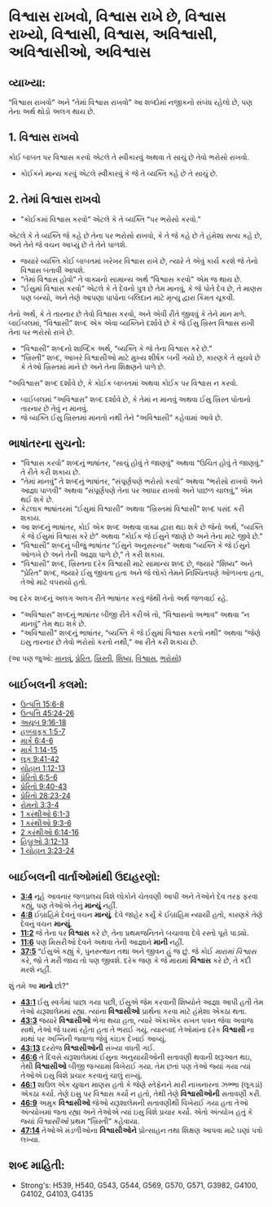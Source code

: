 # વિશ્વાસ રાખવો, વિશ્વાસ રાખે છે, વિશ્વાસ રાખ્યો, વિશ્વાસી, વિશ્વાસ, અવિશ્વાસી, અવિશ્વાસીઓ, અવિશ્વાસ 

## વ્યાખ્યા: 

“વિશ્વાસ રાખવો” અને “તેમાં વિશ્વાસ રાખવો” આ શબ્દોમાં નજીકનો સંબંધ રહેલો છે, પણ તેના અર્થ થોડો અલગ થાય છે.

## 1. વિશ્વાસ રાખવો 

કોઈ બાબત પર વિશ્વાસ કરવો એટલે તે સ્વીકારવું અથવા તે સાચું છે તેવો ભરોસો રાખવો.

* કોઈકને માન્ય કરવું એટલે સ્વીકારવું કે જે તે વ્યક્તિ કહે છે તે સાચું છે.

## 2. તેમાં વિશ્વાસ રાખવો 

* ”કોઈકમાં વિશ્વાસ કરવો” એટલે કે તે વ્યક્તિ “પર ભરોસો કરવો.”

એટલે કે તે વ્યક્તિ જે કહે છે તેના પર ભરોસો રાખવો, કે તે જે કહે છે તે હંમેશા સત્ય કહે છે, અને તેને જે વચન આપ્યું છે તે તેને પાળશે.

* જયારે વ્યક્તિ કોઈ બાબતમાં ખરેખર વિશ્વાસ રાખે છે, ત્યારે તે એવું કાર્ય કરશે જે તેનો વિશ્વાસ બતાવી આપશે.
* “તેમાં વિશ્વાસ હોવો” તે વાક્યનો સામાન્ય અર્થ “વિશ્વાસ કરવો” એમ જ થાય છે.
* “ઈસુમાં વિશ્વાસ કરવો” એટલે કે તે દેવનો પુત્ર છે તેમ માનવું, કે જે પોતે દેવ છે, તે માણસ પણ બન્યો, અને તેણે આપણા પાપોના બલિદાન માટે મૃત્યુ દ્વારા કિંમત ચૂકવી.

તેનો અર્થ, કે તે તારનાર છે તેવો વિશ્વાસ કરવો, અને એવી રીતે જીવવું કે તેને માન મળે.
બાઈબલમાં, “વિશ્વાસી” શબ્દ એક એવા વ્યક્તિને દર્શાવે છે કે જે ઈસુ ખ્રિસ્ત વિશ્વાસ રાખી તેના પર ભરોસો રાખે છે.

* “વિશ્વાસી” શબ્દનો શાબ્દિક અર્થ, “વ્યક્તિ કે જે તેના વિશ્વાસ કરે છે.”
* “ખ્રિસ્તી” શબ્દ, આખરે વિશ્વાસીઓ માટે મુખ્ય શીર્ષક બની ગયો છે, કારણકે તે સૂચવે છે કે તેઓ ખ્રિસ્તમાં માને છે અને તેના શિક્ષણને પાળે છે.

“અવિશ્વાસ” શબ્દ દર્શાવે છે, કે કોઈક બાબતમાં અથવા કોઈક પર વિશ્વાસ ન કરવો.

* બાઈબલમાં “અવિશ્વાસ” શબ્દ દર્શાવે છે, કે તેમાં ન માનવું અથવા ઈસુ ખ્રિસ્ત પોતાનો તારનાર છે તેવું ન માનવું.
* જે વ્યક્તિ ઈસુ ખ્રિસ્તમાં માનતો નથી તેને “અવિશ્વાસી” કહેવામાં આવે છે.

## ભાષાંતરના સુચનો: 

* “વિશ્વાસ કરવો” શબ્દનું ભાષાંતર, “સાચું હોવું તે જાણવું” અથવા “ઉચિત હોવું તે જાણવું.” તે રીતે કરી શકાય છે.
* “તેમાં માનવું” તે શબ્દનું ભાષાંતર, “સંપૂર્ણપણે ભરોસો કરવો” અથવા “ભરોસો રાખવો અને આજ્ઞા પાળવી” અથવા “સંપૂર્ણપણે તેના પર આધાર રાખવો અને પાછળ ચાલવું,” એમ થઈ શકે છે.
* કેટલાક ભાષાંતરમાં “ઈસુમાં વિશ્વાસી” અથવા “ખ્રિસ્તમાં વિશ્વાસી” શબ્દ પસંદ કરી શકાય.
* આ શબ્દનું ભાષાંતર, કોઈ એક શબ્દ અથવા વાક્ય દ્વારા થઇ શકે છે જેનો અર્થ, “વ્યક્તિ કે જે ઈસુમાં વિશ્વાસ કરે છે” અથવા “કોઈક જે ઈસુને જાણે છે અને તેના માટે જીવે છે.”
* “વિશ્વાસી” શબ્દનું બીજું ભાષાંતર “ઈસુને અનુસરનાર” અથવા “વ્યક્તિ કે જે ઈસુને ઓળખે છે અને તેની આજ્ઞા પાળે છે,” તે કરી શકાય.
* “વિશ્વાસી” શબ્દ, ખ્રિસ્તના દરેક વિશ્વાસી માટે સામાન્ય શબ્દ છે, જયારે “શિષ્ય” અને “પ્રેરિત” શબ્દ, જયારે ઈસુ જીવતા હતા અને જે લોકો તેમને નિશ્ચિતપણે ઓળખતા હતા, તેઓ માટે વપરાયો હતો.

આ દરેક શબ્દનું અલગ અલગ રીતે ભાષાંતર કરવું જેથી તેનો અર્થ જળવાઈ રહે.

* “અવિશ્વાસ” શબ્દનું ભાષાંતર બીજી રીતે કરીએ તો, “વિશ્વાસનો અભાવ” અથવા “ન માનવું” તેમ થઇ શકે છે.
* “અવિશ્વાસી” શબ્દનું ભાષાંતર, “વ્યક્તિ કે જે ઈસુમાં વિશ્વાસ કરતો નથી” અથવા “જેણે ઇસુ તારનાર છે તેવો ભરોસો કરતો નથી,” આ રીતે કરી શકાય છે.

(આ પણ જુઓ: [માનવું](../kt/believe.md), [પ્રેરિત](../kt/apostle.md), [ખ્રિસ્તી](../kt/christian.md), [શિષ્ય](../kt/disciple.md), [વિશ્વાસ](../kt/faith.md), [ભરોસો](../kt/trust.md))

## બાઈબલની કલમો: 

* [ઉત્પત્તિ 15:6-8](rc://gu/tn/help/gen/15/06)
* [ઉત્પત્તિ 45:24-26](rc://gu/tn/help/gen/45/24)
* [અયૂબ  9:16-18](rc://gu/tn/help/job/09/16)
* [હબ્બાકૂક  1:5-7](rc://gu/tn/help/hab/01/05)
* [માર્ક  6:4-6](rc://gu/tn/help/mrk/06/04)
* [માર્ક  1:14-15](rc://gu/tn/help/mrk/01/14)
* [લૂક  9:41-42](rc://gu/tn/help/luk/09/41)
* [યોહાન 1:12-13](rc://gu/tn/help/jhn/01/12)
* [પ્રેરિતો 6:5-6](rc://gu/tn/help/act/06/05)
* [પ્રેરિતો 9:40-43](rc://gu/tn/help/act/09/40)
* [પ્રેરિતો 28:23-24](rc://gu/tn/help/act/28/23)
* [રોમનો 3:3-4](rc://gu/tn/help/rom/03/03)
* [1 કરંથીઓ 6:1-3](rc://gu/tn/help/1co/06/01)
* [1 કરંથીઓ 9:3-6](rc://gu/tn/help/1co/09/03)
* [2 કરંથીઓ 6:14-16](rc://gu/tn/help/2co/06/14)
* [હિબ્રુઓ 3:12-13](rc://gu/tn/help/heb/03/12)
* [1 યોહાન 3:23-24](rc://gu/tn/help/1jn/03/23)

## બાઈબલની વાર્તાઓમાંથી ઉદાહરણો: 

* __[3:4](rc://gu/tn/help/obs/03/04)__ નૂહે આવનાર જળપ્રલય વિશે લોકોને  ચેતવણી આપી અને તેઓને દેવ તરફ ફરવા કહ્યું, પણ તેઓએ તેનું __માન્યું__ નહીં.
* __[4:8](rc://gu/tn/help/obs/04/08)__ ઈબ્રાહિમે દેવનું વચન  __માન્યું__. દેવે જાહેર કર્યું કે ઈબ્રાહિમ ન્યાયી હતો, કારણકે તેણે દેવનું વચન __માન્યું__.
* __[11:2](rc://gu/tn/help/obs/11/02)__ જે તેના પર __વિશ્વાસ__ કરે છે, તેના પ્રથમજનિતને બચાવવા દેવે રસ્તો પૂરો પાડ્યો.
* __[11:6](rc://gu/tn/help/obs/11/06)__ પણ મિસરીઓ દેવને અથવા તેની આજ્ઞાને __માની__ નહીં.
* __[37:5](rc://gu/tn/help/obs/37/05)__ “ઈસુએ કહ્યું કે, પુનરુત્થાન તથા અને જીવન હું જ છું. જે કોઈ _મારામાં વિશ્વાસ_ કરે, જો તે મરી જાય તો પણ જીવશે. દરેક જણ કે જે મારામાં __વિશ્વાસ__ કરે છે, તે કદી મરશે નહીં.

શું તમે આ __માનો__ છો?”

* __[43:1](rc://gu/tn/help/obs/43/01)__ ઈસુ સ્વર્ગમાં પાછા ગયા પછી, ઈસુએ જેમ કરવાની શિષ્યોને આજ્ઞા આપી હતી તેમ તેઓ યરૂશાલેમમાં રહ્યા. ત્યાંના __વિશ્વાસીઓ__ પ્રાર્થના કરવા માટે હંમેશા એકઠા થતા.
* __[43:3](rc://gu/tn/help/obs/43/03)__ જયારે __વિશ્વાસીઓ__ ભેગા થયા હતા, ત્યારે એકાએક સખત પવન જેવા અવાજ સાથે, તેઓ જે ઘરમાં રહેતા હતા તે ભરાઈ ગયું. ત્યારબાદ તેઓમાંના દરેક __વિશ્વાસી__ ના માથાં પર અગ્નિની જ્વાળા જેવું કાંઇક દેખાઈ આવ્યું.
* __[43:13](rc://gu/tn/help/obs/43/13)__ દરરોજ __વિશ્વાસીઓની__ સંખ્યા વધતી ગઈ.
* __[46:6](rc://gu/tn/help/obs/46/06)__ તે દિવસે યરૂશાલેમમાં ઈસુના અનુયાયીઓની સતાવણી થવાની શરૂઆત થઇ, તેથી __વિશ્વાસીઓ__ બીજી જગ્યામાં વિખેરાઈ ગયા. તેમ છતાં પણ તેઓ જ્યાં ગયા ત્યાં તેઓએ ઇસુ વિશે પ્રચાર કરવાનું ચાલું રાખ્યું.
* __[46:1](rc://gu/tn/help/obs/46/01)__ શાઉલ એક યુવાન માણસ હતો કે જેણે સ્તેફેનને મારી નાખનારના ઝભ્ભા (લૂગડાં) એકઠા કર્યા. તેણે ઇસુ પર વિશ્વાસ કર્યો ન હતો, તેથી તેણે __વિશ્વાસીઓની__ સતાવણી કરી.
* __[46:9](rc://gu/tn/help/obs/46/09)__ અમુક __વિશ્વાસીઓ__ જેઓ યરૂશાલેમની સતાવણીથી વિખેરાઈ ગયા હતા તેઓ અંત્યોખમાં જતા રહ્યા અને તેઓએ ત્યાં ઇસુ વિશે પ્રચાર કર્યો. એતો અંત્યોખ હતું કે જ્યાં _વિશ્વાસીઓ_ પ્રથમ “ખ્રિસ્તી” કહેવાયા.
* __[47:14](rc://gu/tn/help/obs/47/14)__ તેઓએ મંડળીઓના __વિશ્વાસીઓને__ પ્રોત્સાહન તથા શિક્ષણ આપવા માટે ઘણાં પત્રો લખ્યા.

## શબ્દ માહિતી: 

* Strong's: H539, H540, G543, G544, G569, G570, G571, G3982, G4100, G4102, G4103, G4135
